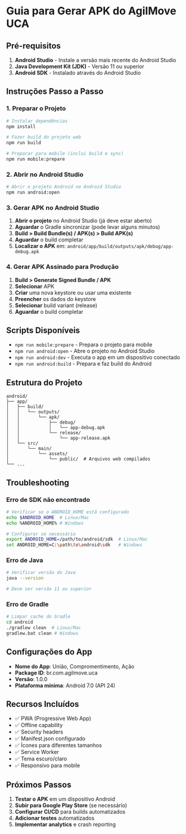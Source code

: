 # Guia para Gerar APK do AgilMove UCA

## Pré-requisitos

1. **Android Studio** - Instale a versão mais recente do Android Studio
2. **Java Development Kit (JDK)** - Versão 11 ou superior
3. **Android SDK** - Instalado através do Android Studio

## Instruções Passo a Passo

### 1. Preparar o Projeto

```bash
# Instalar dependências
npm install

# Fazer build do projeto web
npm run build

# Preparar para mobile (inclui build e sync)
npm run mobile:prepare
```

### 2. Abrir no Android Studio

```bash
# Abrir o projeto Android no Android Studio
npm run android:open
```

### 3. Gerar APK no Android Studio

1. **Abrir o projeto** no Android Studio (já deve estar aberto)
2. **Aguardar** o Gradle sincronizar (pode levar alguns minutos)
3. **Build > Build Bundle(s) / APK(s) > Build APK(s)**
4. **Aguardar** o build completar
5. **Localizar o APK** em: `android/app/build/outputs/apk/debug/app-debug.apk`

### 4. Gerar APK Assinado para Produção

1. **Build > Generate Signed Bundle / APK**
2. **Selecionar** APK
3. **Criar** uma nova keystore ou usar uma existente
4. **Preencher** os dados do keystore
5. **Selecionar** build variant (release)
6. **Aguardar** o build completar

## Scripts Disponíveis

- `npm run mobile:prepare` - Prepara o projeto para mobile
- `npm run android:open` - Abre o projeto no Android Studio
- `npm run android:dev` - Executa o app em um dispositivo conectado
- `npm run android:build` - Prepara e faz build do Android

## Estrutura do Projeto

```
android/
├── app/
│   ├── build/
│   │   └── outputs/
│   │       └── apk/
│   │           ├── debug/
│   │           │   └── app-debug.apk
│   │           └── release/
│   │               └── app-release.apk
│   └── src/
│       └── main/
│           └── assets/
│               └── public/  # Arquivos web compilados
└── ...
```

## Troubleshooting

### Erro de SDK não encontrado
```bash
# Verificar se o ANDROID_HOME está configurado
echo $ANDROID_HOME  # Linux/Mac
echo %ANDROID_HOME% # Windows

# Configurar se necessário
export ANDROID_HOME=/path/to/android/sdk  # Linux/Mac
set ANDROID_HOME=C:\path\to\android\sdk   # Windows
```

### Erro de Java
```bash
# Verificar versão do Java
java --version

# Deve ser versão 11 ou superior
```

### Erro de Gradle
```bash
# Limpar cache do Gradle
cd android
./gradlew clean  # Linux/Mac
gradlew.bat clean # Windows
```

## Configurações do App

- **Nome do App**: União, Compromentimento, Ação
- **Package ID**: br.com.agilmove.uca
- **Versão**: 1.0.0
- **Plataforma mínima**: Android 7.0 (API 24)

## Recursos Incluídos

- ✅ PWA (Progressive Web App)
- ✅ Offline capability
- ✅ Security headers
- ✅ Manifest.json configurado
- ✅ Ícones para diferentes tamanhos
- ✅ Service Worker
- ✅ Tema escuro/claro
- ✅ Responsivo para mobile

## Próximos Passos

1. **Testar o APK** em um dispositivo Android
2. **Subir para Google Play Store** (se necessário)
3. **Configurar CI/CD** para builds automatizados
4. **Adicionar testes** automatizados
5. **Implementar analytics** e crash reporting
